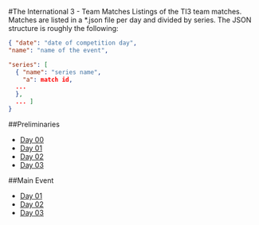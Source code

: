 #The International 3 - Team Matches
Listings of the TI3 team matches. Matches are listed in a *.json file per day and divided by series.
The JSON structure is roughly the following:
```json
{ "date": "date of competition day",
"name": "name of the event",

"series": [ 
  { "name": "series name",
	"a": match id,
  ...
  },
  ... ]
}
```

##Preliminaries
* [Day 00](prelims_day_00.json)
* [Day 01](prelims_day_01.json)
* [Day 02](prelims_day_02.json)
* [Day 03](prelims_day_03.json)

##Main Event
* [Day 01](main_event_day_01.json)
* [Day 02](main_event_day_02.json)
* [Day 03](main_event_day_03.json)
